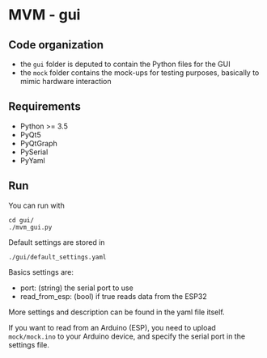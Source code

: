 # MVM - gui

## Code organization

- the `gui` folder is deputed to contain the Python files for the GUI
- the `mock` folder contains the mock-ups for testing purposes, basically
  to mimic hardware interaction

## Requirements

- Python >= 3.5
- PyQt5
- PyQtGraph
- PySerial
- PyYaml

## Run

You can run with 
```
cd gui/
./mvm_gui.py
```

Default settings are stored in 
```
./gui/default_settings.yaml
```

Basics settings are:
- port: (string) the serial port to use
- read_from_esp: (bool) if true reads data from the ESP32

More settings and description can be found in the yaml file itself.

If you want to read from an Arduino (ESP), you need to upload `mock/mock.ino`
to your Arduino device, and specify the serial port in the settings file.